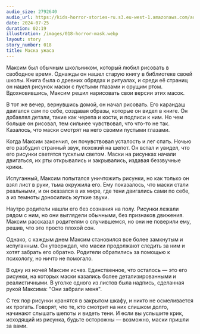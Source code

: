 ```yaml
---
audio_size: 2792640
audio_url: https://kids-horror-stories-ru.s3.eu-west-1.amazonaws.com/audio/018-horror-mask.mp3
date: 2024-07-25
duration: 02:19
illustration: /images/018-horror-mask.webp
layout: story
story_number: 018
title: Маска ужаса
---
```


Максим был обычным школьником, который любил рисовать в свободное время. Однажды он нашел старую книгу в библиотеке своей школы. Книга была о древних обрядах и ритуалах, и среди её страниц он нашел рисунок маски с пустыми глазами и орущим ртом. Вдохновившись, Максим решил нарисовать свои версии этих масок.

В тот же вечер, вернувшись домой, он начал рисовать. Его карандаш двигался сам по себе, создавая образы, которые он видел в книге. Он добавлял детали, такие как черепа и кости, и подписи к ним. Но чем больше он рисовал, тем сильнее чувствовал, что что-то не так. Казалось, что маски смотрят на него своими пустыми глазами.

Когда Максим закончил, он почувствовал усталость и лег спать. Ночью его разбудил странный звук, похожий на шепот. Он встал и увидел, что его рисунки светятся тусклым светом. Маски на рисунках начали двигаться, их рты открывались и закрывались, издавая беззвучные крики.

Испуганный, Максим попытался уничтожить рисунки, но как только он взял лист в руки, тьма окружила его. Ему показалось, что маски стали реальными, и он оказался в их мире, где тени двигались сами по себе, а из темноты доносились жуткие звуки.

Наутро родители нашли его без сознания на полу. Рисунки лежали рядом с ним, но они выглядели обычными, без признаков движения. Максим рассказал родителям о случившемся, но они не поверили ему, решив, что это просто плохой сон.

Однако, с каждым днем Максим становился все более замкнутым и испуганным. Он утверждал, что маски продолжают следить за ним и хотят забрать его обратно. Родители обратились за помощью к психологу, но ничто не помогало.

В одну из ночей Максим исчез. Единственное, что осталось — это его рисунки, на которых маски казались более детализированными и реалистичными. В уголке одного из листов была надпись, сделанная рукой Максима: "Они забрали меня".

С тех пор рисунки хранятся в закрытом шкафу, и никто не осмеливается их трогать. Говорят, что те, кто смотрит на них слишком долго, начинают слышать шепоты и видеть тени. И если вы услышите крик, исходящий из рисунка, будьте осторожны — возможно, маски пришли за вами.
